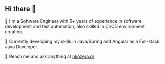 ## Hi there 👋
 🔭 I'm a Software Engineer with 5+ years of experience in software development and test automation, also skilled in CI/CD environment creation.

 🌱 Currently developing my skills in Java/Spring and Angular as a Full-stack Java Developer.

 💬 Reach me and ask anything at [nkozera.pl](https://www.nkozera.pl)
 
<!--
**norbertkozera/norbertkozera** is a ✨ _special_ ✨ repository because its `README.md` (this file) appears on your GitHub profile.

Here are some ideas to get you started:

- 🔭 I’m currently working on ...
- 🌱 I’m currently learning ...
- 👯 I’m looking to collaborate on ...
- 🤔 I’m looking for help with ...
- 💬 Ask me about ...
- 📫 How to reach me: ...
- 😄 Pronouns: ...
- ⚡ Fun fact: ...
-->
